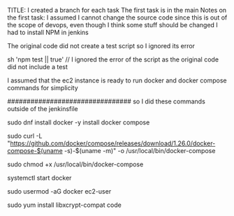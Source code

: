 TITLE:
I created a branch for each task 
The first task is in the main
Notes on the first task:
I assumed I cannot change the source code since this is out of the scope of devops, even though I think some stuff should be changed 
I had to install NPM in jenkins

The original code did not create a test script so I ignored its error 

sh 'npm test || true' // I ignored the error of the script as the original code did not include a test



I assumed that the ec2 instance is ready to run docker and docker compose commands for simplicity

################################
so I did these commands outside of the jenkinsfile
 
sudo dnf install docker -y
install docker compose

sudo curl -L "https://github.com/docker/compose/releases/download/1.26.0/docker-compose-$(uname -s)-$(uname -m)" -o /usr/local/bin/docker-compose

sudo chmod +x /usr/local/bin/docker-compose

systemctl start docker

sudo usermod -aG docker ec2-user


sudo yum install libxcrypt-compat
code
